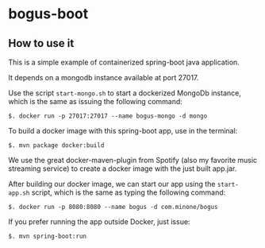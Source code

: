 # bogus-boot

## How to use it
This is a simple example of containerized spring-boot java application.

It depends on a mongodb instance available at port 27017.

Use the script ```start-mongo.sh``` to start a dockerized MongoDb instance, which is the
same as issuing the following command:

```
$. docker run -p 27017:27017 --name bogus-mongo -d mongo
```

To build a docker image with this spring-boot app, use in the terminal:

```
$. mvn package docker:build
```

We use the great docker-maven-plugin from Spotify (also my favorite music streaming service) to create 
a docker image with the just built app.jar.

After building our docker image, we can start our app using the ```start-app.sh``` script,
which is the same as typing the following command:

```
$. docker run -p 8080:8080 --name bogus -d com.minone/bogus
```

If you prefer running the app outside Docker, just issue:

```
$. mvn spring-boot:run
```
